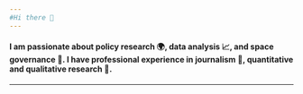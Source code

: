 ```yaml
---
#Hi there 👋
---
```

#### I am passionate about policy research 🌍, data analysis 📈, and space governance 🚀. I have professional experience in journalism 📰, quantitative and qualitative research 🧠.
---
<!--
**sln99/sln99** is a ✨ _special_ ✨ repository because its `README.md` (this file) appears on your GitHub profile.

Here are some ideas to get you started:

- 🔭 I’m currently working on ...
- 🌱 I’m currently learning ...
- 👯 I’m looking to collaborate on ...
- 🤔 I’m looking for help with ...
- 💬 Ask me about ...
- 📫 How to reach me: ...
- 😄 Pronouns: ...
- ⚡ Fun fact: ...
-->

